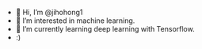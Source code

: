 - 👋 Hi, I’m @jihohong1
- 👀 I’m interested in machine learning.
- 🌱 I’m currently learning deep learning with Tensorflow.
- :)

<!---
jihohong1/jihohong1 is a ✨ special ✨ repository because its `README.md` (this file) appears on your GitHub profile.
You can click the Preview link to take a look at your changes.
--->
